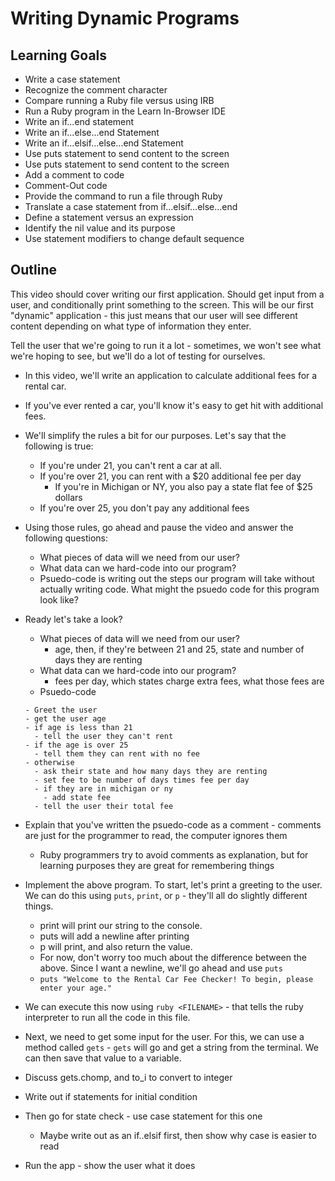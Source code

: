 # Writing Dynamic Programs

## Learning Goals

+ Write a case statement
+ Recognize the comment character
+ Compare running a Ruby file versus using IRB
+ Run a Ruby program in the Learn In-Browser IDE
+ Write an if...end statement
+ Write an if...else...end Statement
+ Write an if...elsif...else...end Statement
+ Use puts statement to send content to the screen
+ Use puts statement to send content to the screen
+ Add a comment to code
+ Comment-Out code
+ Provide the command to run a file through Ruby
+ Translate a case statement from if...elsif...else...end
+ Define a statement versus an expression
+ Identify the nil value and its purpose
+ Use statement modifiers to change default sequence

## Outline

This video should cover writing our first application. Should get input from a user, and conditionally print something to the screen. This will be our first "dynamic" application - this just means that our user will see different content depending on what type of information they enter. 

Tell the user that we're going to run it a lot - sometimes, we won't see what we're hoping to see, but we'll do a lot of testing for ourselves. 

+ In this video, we'll write an application to calculate additional fees for a rental car.
+ If you've ever rented a car, you'll know it's easy to get hit with additional fees.
+ We'll simplify the rules a bit for our purposes. Let's say that the following is true:
  + If you're under 21, you can't rent a car at all.
  + If you're over 21, you can rent with a $20 additional fee per day
    + If you're in Michigan or NY, you also pay a state flat fee of $25 dollars
  + If you're over 25, you don't pay any additional fees
+ Using those rules, go ahead and pause the video and answer the following questions:
  + What pieces of data will we need from our user?
  + What data can we hard-code into our program?
  + Psuedo-code is writing out the steps our program will take without actually writing code. What might the psuedo code for this program look like?
+ Ready let's take a look?
  + What pieces of data will we need from our user?
    - age, then, if they're between 21 and 25, state and number of days they are renting
  + What data can we hard-code into our program?
    - fees per day, which states charge extra fees, what those fees are
  + Psuedo-code
  ```
  - Greet the user
  - get the user age
  - if age is less than 21
    - tell the user they can't rent
  - if the age is over 25
    - tell them they can rent with no fee
  - otherwise
    - ask their state and how many days they are renting
    - set fee to be number of days times fee per day
    - if they are in michigan or ny
      - add state fee
    - tell the user their total fee
  ```
+ Explain that you've written the psuedo-code as a comment - comments are just for the programmer to read, the computer ignores them
  + Ruby programmers try to avoid comments as explanation, but for learning purposes they are great for remembering things
+ Implement the above program. To start, let's print a greeting to the user. We can do this using `puts`, `print`, or `p` - they'll all do slightly different things.
  + print will print our string to the console.
  + puts will add a newline after printing
  + p will print, and also return the value.
  + For now, don't worry too much about the difference between the above. Since I want a newline, we'll go ahead and use `puts`
  + `puts "Welcome to the Rental Car Fee Checker! To begin, please enter your age."`
+ We can execute this now using `ruby <FILENAME>` - that tells the ruby interpreter to run all the code in this file.
+ Next, we need to get some input for the user. For this, we can use a method called `gets` - `gets` will go and get a string from the terminal. We can then save that value to a variable.

+ Discuss gets.chomp, and to_i to convert to integer
+ Write out if statements for initial condition
+ Then go for state check - use case statement for this one
  + Maybe write out as an if..elsif first, then show why case is easier to read
+ Run the app - show the user what it does
